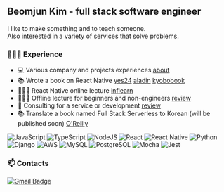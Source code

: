 ## Beomjun Kim - full stack software engineer
  
I like to make something and to teach someone.  
Also interested in a variety of services that solve problems.  

  
### 🧑🏻‍💻 Experience
- 💻 Various company and projects experiences [about](https://github.com/Alchemist85K/Alchemist85K/blob/main/about-en.md)
- 📚 Wrote a book on React Native [yes24](http://www.yes24.com/Product/Goods/97163575) [aladin](https://www.aladin.co.kr/shop/wproduct.aspx?ItemId=262548791) [kyobobook](http://www.kyobobook.co.kr/product/detailViewKor.laf?ejkGb=KOR&mallGb=KOR&barcode=9791162243879&orderClick=LEa&Kc=)
- 🧑🏻‍🏫 React Native online lecture [inflearn](https://www.inflearn.com/course/처음-배우는-리액트-네이티브?inst=9b10ea08)
- 🧑🏻‍🏫 Offline lecture for beginners and non-engineers [review](https://github.com/Alchemist85K/Alchemist85K/blob/main/review-ko.md)
- 💬 Consulting for a service or development [review](https://github.com/Alchemist85K/Alchemist85K/blob/main/review-ko.md)
- 📚 Translate a book named Full Stack Serverless to Korean (will be published soon) [O'Reilly](https://www.oreilly.com/library/view/full-stack-serverless/9781492059882/)

![JavaScript](https://img.shields.io/badge/JavaScript-yellow?style=flat-square&logo=JavaScript&logoColor=white)
![TypeScript](https://img.shields.io/badge/TypeScript-007acc?style=flat-square&logo=TypeScript&logoColor=white)
![NodeJS](https://img.shields.io/badge/NodeJS-3c873a?style=flat-square&logo=node.js&logoColor=white)
![React](https://img.shields.io/badge/React-61DBFB?style=flat-square&logo=React&logoColor=black)
![React Native](https://img.shields.io/badge/ReactNative-61DBFB?style=flat-square&logo=React&logoColor=black)
![Python](https://img.shields.io/badge/Python-4B8BBE?style=flat-square&logo=Python&logoColor=white)
![Django](https://img.shields.io/badge/Django-092e20?style=flat-square&logo=Django&logoColor=white)
![AWS](https://img.shields.io/badge/AWS-e47911?style=flat-square&logo=amazon-AWS&logoColor=white)
![MySQL](https://img.shields.io/badge/MySQL-00758F?style=flat-square&logo=MySQL&logoColor=white) 
![PostgreSQL](https://img.shields.io/badge/PostgreSQL-blue?style=flat-square&logo=PostgreSQL&logoColor=white)
![Mocha](https://img.shields.io/badge/Mocha-bea493?style=flat-square&logo=Mocha&logoColor=white)
![Jest](https://img.shields.io/badge/Jest-C03B14?style=flat-square&logo=Jest&logoColor=white)

### 📫 Contacts
[![Gmail Badge](https://img.shields.io/badge/Gmail-d14836?style=for-the-badge&logo=Gmail&logoColor=white&link=mailto:alchemist85k@gmail.com)](mailto:alchemist85k@gmail.com)
